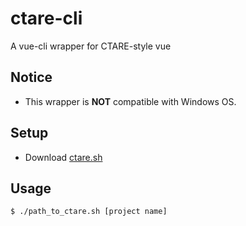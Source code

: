 # ctare-cli
A vue-cli wrapper for CTARE-style vue
## Notice
- This wrapper is **NOT** compatible with Windows OS.
## Setup
- Download [ctare.sh](https://raw.githubusercontent.com/andy23512/ctare-cli/master/ctare.sh)
## Usage
```
$ ./path_to_ctare.sh [project name]
```
